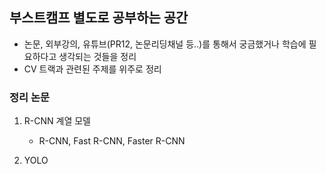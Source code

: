 ## 부스트캠프 별도로 공부하는 공간

- 논문, 외부강의, 유튜브(PR12, 논문리딩채널 등..)를 통해서 궁금했거나 학습에 필요하다고 생각되는 것들을 정리
- CV 트랙과 관련된 주제를 위주로 정리

### 정리 논문
1. R-CNN 계열 모델
    - R-CNN, Fast R-CNN, Faster R-CNN

2. YOLO

